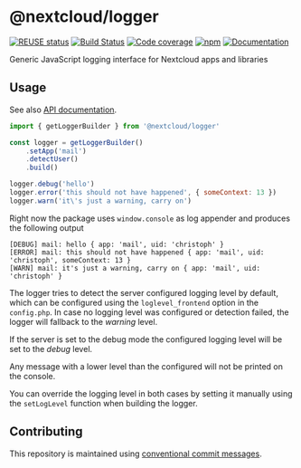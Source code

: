 <!--
  - SPDX-FileCopyrightText: 2019-2024 Nextcloud GmbH and Nextcloud contributors
  - SPDX-License-Identifier: GPL-3.0-or-later
-->
# @nextcloud/logger

[![REUSE status](https://api.reuse.software/badge/github.com/nextcloud-libraries/nextcloud-logger)](https://api.reuse.software/info/github.com/nextcloud-libraries/nextcloud-logger) [![Build Status](https://img.shields.io/github/actions/workflow/status/nextcloud-libraries/nextcloud-logger/node.yml?branch=master)](https://github.com/nextcloud-libraries/nextcloud-logger/actions/workflows/node.yml) [![Code coverage](https://img.shields.io/codecov/c/gh/nextcloud-libraries/nextcloud-logger/master)](https://app.codecov.io/gh/nextcloud-libraries/nextcloud-logger) [![npm](https://img.shields.io/npm/v/@nextcloud/logger.svg)](https://www.npmjs.com/package/@nextcloud/logger)
[![Documentation](https://img.shields.io/badge/Documentation-online-brightgreen)](https://nextcloud.github.io/nextcloud-logger/)

Generic JavaScript logging interface for Nextcloud apps and libraries

## Usage
See also [API documentation](https://nextcloud-libraries.github.io/nextcloud-logger/).

```js
import { getLoggerBuilder } from '@nextcloud/logger'

const logger = getLoggerBuilder()
    .setApp('mail')
    .detectUser()
    .build()

logger.debug('hello')
logger.error('this should not have happened', { someContext: 13 })
logger.warn('it\'s just a warning, carry on')
```

Right now the package uses `window.console` as log appender and produces the following output

```
[DEBUG] mail: hello { app: 'mail', uid: 'christoph' }
[ERROR] mail: this should not have happened { app: 'mail', uid: 'christoph', someContext: 13 }
[WARN] mail: it's just a warning, carry on { app: 'mail', uid: 'christoph' }
```

The logger tries to detect the server configured logging level by default,
which can be configured using the `loglevel_frontend` option in the `config.php`.
In case no logging level was configured or detection failed, the logger will fallback to the *warning* level.

If the server is set to the debug mode the configured logging level will be set to the *debug* level.

Any message with a lower level than the configured will not be printed on the console.

You can override the logging level in both cases by setting it manually using the `setLogLevel` function
when building the logger.

## Contributing

This repository is maintained using [conventional commit messages](https://www.conventionalcommits.org/en/v1.0.0/).
